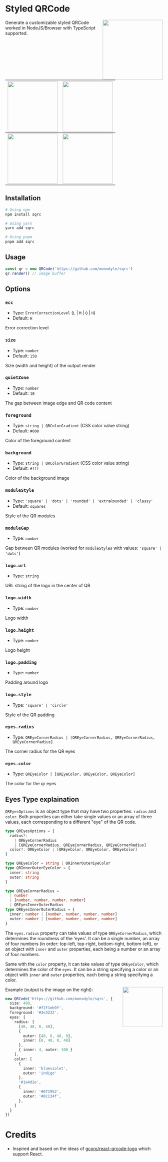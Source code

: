 # Styled QRCode

<img src="test/output.png" height="192" align="right" />

Generate a customizable styled QRCode worked in NodeJS/Browser with TypeScript supported.

| <img src="test/style-square.png" height="160" /> | <img src="test/style-dots.png" height="160" /> |
|---|---|
| <img src="test/style-rounded.png" height="160" /> | <img src="test/style-classy.png" height="160" /> |

## Installation

```bash
# Using npm
npm install sqrc

# Using yarn
yarn add sqrc

# Using pnpm
pnpm add sqrc
```

## Usage

```ts
const qr = new QRCode('https://github.com/monodyle/sqrc')
qr.render() // image buffer
```

## Options

### `ecc`

- Type: `ErrorCorrectionLevel` (`L` | `M` | `Q` | `H`)
- Default: `H`

Error correction level

### `size`

- Type: `number`
- Default: `150`

Size (width and height) of the output render

### `quietZone`

- Type: `number`
- Default: `10`

The gap between image edge and QR code content

### `foreground`

- Type: `string | QRColorGradient` (CSS color value string)
- Default: `#000`

Color of the foreground content

### `background`

- Type: `string | QRColorGradient` (CSS color value string)
- Default: `#fff`

Color of the background image

### `moduleStyle`

- Type: `'square' | 'dots' | 'rounded' | 'extraRounded' | 'classy'`
- Default: `squares`

Style of the QR modules


### `moduleGap`

- Type: `number`

Gap between QR modules (worked for `moduleStyles` with values: `'square' | 'dots'`)

### `logo.url`

- Type: `string`

URL string of the logo in the center of QR

### `logo.width`

- Type: `number`

Logo width

### `logo.height`

- Type: `number`

Logo height

### `logo.padding`

- Type: `number`

Padding around logo

### `logo.style`

- Type: `'square' | 'circle'`

Style of the QR padding

### `eyes.radius`

- Type: `QREyeCornerRadius | [QREyeCornerRadius, QREyeCornerRadius, QREyeCornerRadius]`

The corner radius for the QR eyes

### `eyes.color`

- Type: `QREyeColor | [QREyeColor, QREyeColor, QREyeColor]`

The color for the qr eyes

## Eyes Type explaination

`QREyesOptions` is an object type that may have two properties: `radius` and `color`. Both properties can either take single values or an array of three values, each corresponding to a different "eye" of the QR code.

```ts
type QREyesOptions = {
  radius?:
    | QREyeCornerRadius
    | [QREyeCornerRadius, QREyeCornerRadius, QREyeCornerRadius]
  color?: QREyeColor | [QREyeColor, QREyeColor, QREyeColor]
}

type QREyeColor = string | QRInnerOuterEyeColor
type QRInnerOuterEyeColor = {
  inner: string
  outer: string
}

type QREyeCornerRadius =
  | number
  | [number, number, number, number]
  | QREyesInnerOuterRadius
type QREyesInnerOuterRadius = {
  inner: number | [number, number, number, number]
  outer: number | [number, number, number, number]
}
```

The `eyes.radius` property can take values of type `QREyeCornerRadius`, which determines the roundness of the 'eyes'. It can be a single number, an array of four numbers (in order: top-left, top-right, bottom-right, bottom-left), or an object with `inner` and `outer` properties, each being a number or an array of four numbers.

Same with the `color` property, it can take values of type `QREyeColor`, which determines the color of the `eyes`. It can be a string specifying a color or an object with `inner` and `outer` properties, each being a string specifying a color.

<img src="test/eyes.png" height="128" align="right" />

Example (output is the image on the right):

```ts
new QRCode('https://github.com/monodyle/sqrc', {
  size: 480,
  background: '#f2f1eb9f',
  foreground: '#3e3232',
  eyes: {
    radius: [
      [48, 48, 8, 48],
      {
        outer: [48, 8, 48, 8],
        inner: [0, 48, 0, 48]
      },
      { inner: 4, outer: 100 }
    ],
    color: [
      {
        inner: 'blueviolet',
        outer: 'indigo'
      },
      '#1a4d2e',
      {
        inner: '#071952',
        outer: '#0c134f',
      },
    ]
  }
})
```

# Credits

- Inspired and based on the ideas of [gcoro/react-qrcode-logo](https://github.com/gcoro/react-qrcode-logo) which support React.
